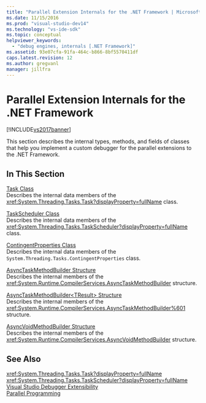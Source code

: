 ```yaml
---
title: "Parallel Extension Internals for the .NET Framework | Microsoft Docs"
ms.date: 11/15/2016
ms.prod: "visual-studio-dev14"
ms.technology: "vs-ide-sdk"
ms.topic: conceptual
helpviewer_keywords: 
  - "debug engines, internals [.NET Framework]"
ms.assetid: 93e07cfa-91fa-464c-b866-8bf5570411df
caps.latest.revision: 12
ms.author: gregvanl
manager: jillfra
---
```

# Parallel Extension Internals for the .NET Framework
[!INCLUDE[vs2017banner](../../includes/vs2017banner.md)]

This section describes the internal types, methods, and fields of classes that help you implement a custom debugger for the parallel extensions to the .NET Framework.  
  
## In This Section  
 [Task Class](../../extensibility/debugger/task-class-internal-members.md)  
 Describes the internal data members of the <xref:System.Threading.Tasks.Task?displayProperty=fullName> class.  
  
 [TaskScheduler Class](../../extensibility/debugger/taskscheduler-class-internal-members.md)  
 Describes the internal data members of the <xref:System.Threading.Tasks.TaskScheduler?displayProperty=fullName> class.  
  
 [ContingentProperties Class](../../extensibility/debugger/contingentproperties-class-internal-members.md)  
 Describes the internal data members of the `System.Threading.Tasks.ContingentProperties` class.  
  
 [AsyncTaskMethodBuilder Structure](../../extensibility/debugger/asynctaskmethodbuilder-structure-internal-members.md)  
 Describes the internal members of the <xref:System.Runtime.CompilerServices.AsyncTaskMethodBuilder> structure.  
  
 [AsyncTaskMethodBuilder\<TResult> Structure](../../extensibility/debugger/asynctaskmethodbuilder-tresult-structure-internal-members.md)  
 Describes the internal members of the <xref:System.Runtime.CompilerServices.AsyncTaskMethodBuilder%601> structure.  
  
 [AsyncVoidMethodBuilder Structure](../../extensibility/debugger/asyncvoidmethodbuilder-structure-internal-members.md)  
 Describes the internal members of the <xref:System.Runtime.CompilerServices.AsyncVoidMethodBuilder> structure.  
  
## See Also  
 <xref:System.Threading.Tasks.Task?displayProperty=fullName>   
 <xref:System.Threading.Tasks.TaskScheduler?displayProperty=fullName>   
 [Visual Studio Debugger Extensibility](../../extensibility/debugger/visual-studio-debugger-extensibility.md)   
 [Parallel Programming](http://msdn.microsoft.com/library/4d83c690-ad2d-489e-a2e0-b85b898a672d)
